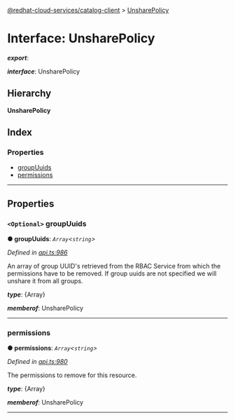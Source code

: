 [@redhat-cloud-services/catalog-client](../README.md) > [UnsharePolicy](../interfaces/unsharepolicy.md)

# Interface: UnsharePolicy

*__export__*: 

*__interface__*: UnsharePolicy

## Hierarchy

**UnsharePolicy**

## Index

### Properties

* [groupUuids](unsharepolicy.md#groupuuids)
* [permissions](unsharepolicy.md#permissions)

---

## Properties

<a id="groupuuids"></a>

### `<Optional>` groupUuids

**● groupUuids**: *`Array`<`string`>*

*Defined in [api.ts:986](https://github.com/RedHatInsights/javascript-clients/blob/master/packages/catalog/api.ts#L986)*

An array of group UUID's retrieved from the RBAC Service from which the permissions have to be removed. If group uuids are not specified we will unshare it from all groups.

*__type__*: {Array}

*__memberof__*: UnsharePolicy

___
<a id="permissions"></a>

###  permissions

**● permissions**: *`Array`<`string`>*

*Defined in [api.ts:980](https://github.com/RedHatInsights/javascript-clients/blob/master/packages/catalog/api.ts#L980)*

The permissions to remove for this resource.

*__type__*: {Array}

*__memberof__*: UnsharePolicy

___

